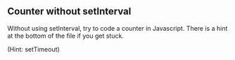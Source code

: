 ## Counter without setInterval

Without using setInterval, try to code a counter in Javascript. There is a hint at the bottom of the file if you get stuck.







































































(Hint: setTimeout)